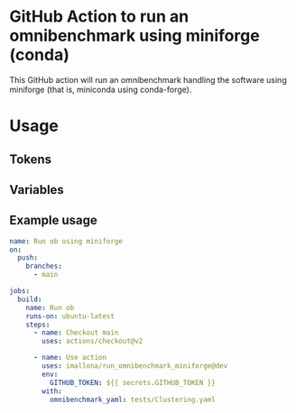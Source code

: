 # GitHub Action to run an omnibenchmark using miniforge (conda)

This GitHub action will run an omnibenchmark handling the software using miniforge (that is, miniconda using conda-forge).

# Usage

## Tokens

## Variables

## Example usage

```yaml
name: Run ob using miniforge
on:
  push:
    branches:
      - main

jobs:
  build:
    name: Run ob
    runs-on: ubuntu-latest
    steps:
      - name: Checkout main
        uses: actions/checkout@v2

      - name: Use action
        uses: imallona/run_omnibenchmark_miniforge@dev
        env:
          GITHUB_TOKEN: ${{ secrets.GITHUB_TOKEN }}
        with:
          omnibenchmark_yaml: tests/Clustering.yaml
```
